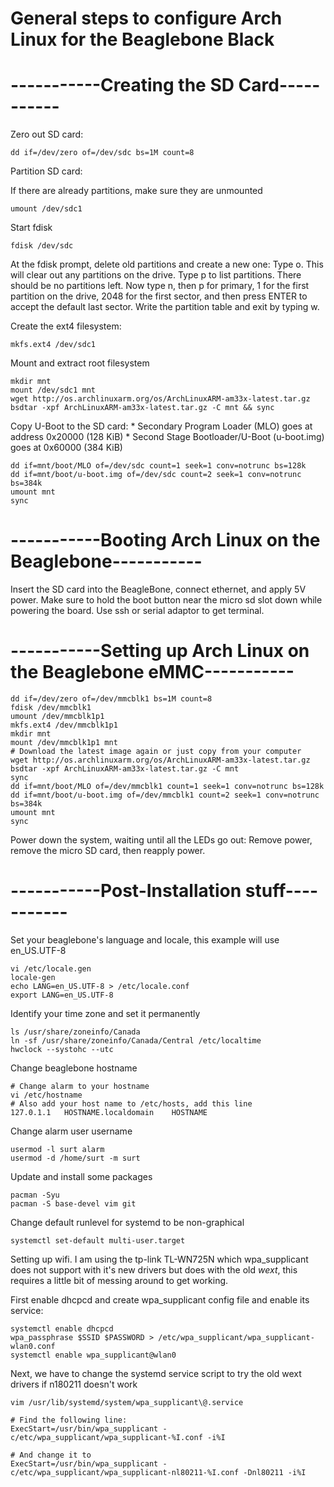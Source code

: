 # General steps to configure Arch Linux for the Beaglebone Black

# -----------Creating the SD Card-----------

Zero out SD card: 
```
dd if=/dev/zero of=/dev/sdc bs=1M count=8
```

Partition SD card:

If there are already partitions, make sure they are unmounted
```
umount /dev/sdc1
```

Start fdisk
```
fdisk /dev/sdc
```

At the fdisk prompt, delete old partitions and create a new one:
Type o. This will clear out any partitions on the drive.
Type p to list partitions. There should be no partitions left.
Now type n, then p for primary, 1 for the first partition on the drive, 2048 for the first sector, and then press ENTER to accept the default last sector.
Write the partition table and exit by typing w.

Create the ext4 filesystem:
```
mkfs.ext4 /dev/sdc1
```

Mount and extract root filesystem
```
mkdir mnt
mount /dev/sdc1 mnt
wget http://os.archlinuxarm.org/os/ArchLinuxARM-am33x-latest.tar.gz
bsdtar -xpf ArchLinuxARM-am33x-latest.tar.gz -C mnt && sync
```

Copy U-Boot to the SD card:
    * Secondary Program Loader (MLO) goes at address 0x20000 (128 KiB)
    * Second Stage Bootloader/U-Boot (u-boot.img) goes at 0x60000 (384 KiB)
```
dd if=mnt/boot/MLO of=/dev/sdc count=1 seek=1 conv=notrunc bs=128k
dd if=mnt/boot/u-boot.img of=/dev/sdc count=2 seek=1 conv=notrunc bs=384k
umount mnt
sync
```

# -----------Booting Arch Linux on the Beaglebone-----------

Insert the SD card into the BeagleBone, connect ethernet, and apply 5V power.
Make sure to hold the boot button near the micro sd slot down while powering the board. Use ssh or serial adaptor to get terminal.

# -----------Setting up Arch Linux on the Beaglebone eMMC-----------

```
dd if=/dev/zero of=/dev/mmcblk1 bs=1M count=8
fdisk /dev/mmcblk1
umount /dev/mmcblk1p1
mkfs.ext4 /dev/mmcblk1p1
mkdir mnt
mount /dev/mmcblk1p1 mnt
# Download the latest image again or just copy from your computer
wget http://os.archlinuxarm.org/os/ArchLinuxARM-am33x-latest.tar.gz
bsdtar -xpf ArchLinuxARM-am33x-latest.tar.gz -C mnt
sync
dd if=mnt/boot/MLO of=/dev/mmcblk1 count=1 seek=1 conv=notrunc bs=128k
dd if=mnt/boot/u-boot.img of=/dev/mmcblk1 count=2 seek=1 conv=notrunc bs=384k
umount mnt
sync
```
Power down the system, waiting until all the LEDs go out:
Remove power, remove the micro SD card, then reapply power.

# -----------Post-Installation stuff-----------

Set your beaglebone's language and locale, this example will use en\_US.UTF-8
```
vi /etc/locale.gen
locale-gen
echo LANG=en_US.UTF-8 > /etc/locale.conf
export LANG=en_US.UTF-8
```

Identify your time zone and set it permanently
```
ls /usr/share/zoneinfo/Canada
ln -sf /usr/share/zoneinfo/Canada/Central /etc/localtime
hwclock --systohc --utc
```

Change beaglebone hostname
```
# Change alarm to your hostname
vi /etc/hostname
# Also add your host name to /etc/hosts, add this line
127.0.1.1	HOSTNAME.localdomain	HOSTNAME
```

Change alarm user username
```
usermod -l surt alarm
usermod -d /home/surt -m surt
```

Update and install some packages
```
pacman -Syu
pacman -S base-devel vim git
```
Change default runlevel for systemd to be non-graphical
```
systemctl set-default multi-user.target
```

Setting up wifi. I am using the tp-link TL-WN725N which wpa_supplicant does not support with it's new drivers but does with the old *wext*, this requires a little bit of messing around to get working.

First enable dhcpcd and create wpa\_supplicant config file and enable its service:
```
systemctl enable dhcpcd
wpa_passphrase $SSID $PASSWORD > /etc/wpa_supplicant/wpa_supplicant-wlan0.conf
systemctl enable wpa_supplicant@wlan0
```

Next, we have to change the systemd service script to try the old wext drivers if n180211 doesn't work
```
vim /usr/lib/systemd/system/wpa_supplicant\@.service

# Find the following line:
ExecStart=/usr/bin/wpa_supplicant -c/etc/wpa_supplicant/wpa_supplicant-%I.conf -i%I

# And change it to
ExecStart=/usr/bin/wpa_supplicant -c/etc/wpa_supplicant/wpa_supplicant-nl80211-%I.conf -Dnl80211 -i%I
```
